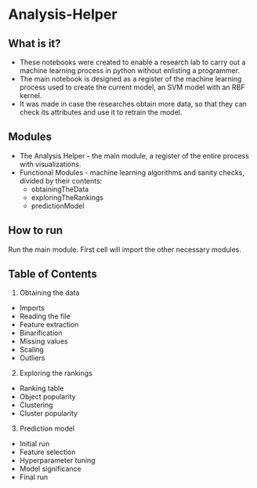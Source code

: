 # Analysis-Helper

## What is it?
* These notebooks were created to enable a research lab to carry out a machine learning process in python without enlisting a programmer.
* The main notebook is designed as a register of the machine learning process used to create the current model, an SVM model with an RBF kernel.
* It was made in case the researches obtain more data, so that they can check its attributes and use it to retrain the model.

## Modules
* The Analysis Helper - the main module, a register of the entire process with visualizations.
* Functional Modules - machine learning algorithms and sanity checks, divided by their contents:
  * obtainingTheData
  * exploringTheRankings
  * predictionModel 

## How to run
Run the main module. First cell will import the other necessary modules.

## Table of Contents
1. Obtaining the data
  * Imports
  * Reading the file
  * Feature extraction
  * Binarification
  * Missing values
  * Scaling
  * Outliers
2. Exploring the rankings
  * Ranking table
  * Object popularity
  * Clustering
  * Cluster popularity
3. Prediction model
  * Initial run
  * Feature selection
  * Hyperparameter tuning
  * Model significance
  * Final run

